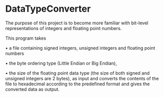 # DataTypeConverter
The purpose of this project is to become more familiar with bit-level representations 
of integers and floating point numbers.

This program takes

• a file containing signed integers, unsigned integers and floating point numbers

• the byte ordering type (Little Endian or Big Endian),

• the size of the floating point data type (the size of both signed and unsigned 
integers are 2 bytes),
as input and converts the contents of the file to hexadecimal according to the predefined 
format and gives the converted data as output. 
